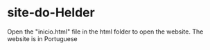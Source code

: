 # site-do-Helder
Open the "inicio.html" file in the html folder to open the website.
The website is in Portuguese 
